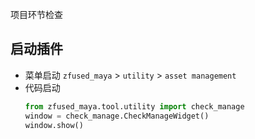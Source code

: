 项目环节检查

## 启动插件
- 菜单启动 
    `zfused_maya` > `utility` > `asset management`
- 代码启动
    ```python
    from zfused_maya.tool.utility import check_manage
    window = check_manage.CheckManageWidget()
    window.show()
    ```